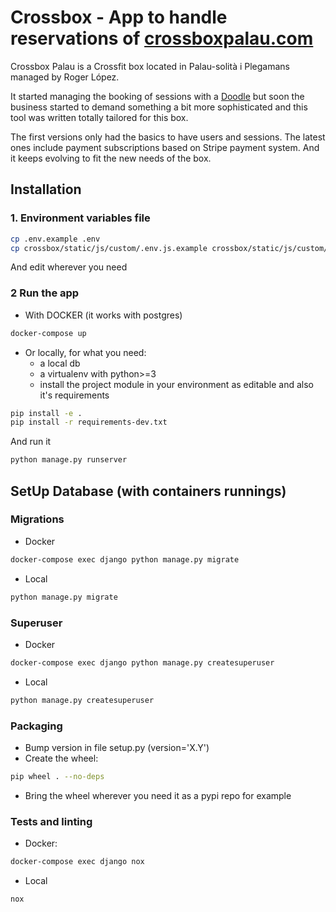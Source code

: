 # Crossbox - App to handle reservations of [crossboxpalau.com](https://www.crossboxpalau.com)

Crossbox Palau is a Crossfit box located in Palau-solità i Plegamans managed by Roger López.

It started managing the booking of sessions with a [Doodle](https://doodle.com/en/) but soon the business started to demand something a bit more sophisticated and this tool was written totally tailored for this box.

The first versions only had the basics to have users and sessions. The latest ones include payment subscriptions based on Stripe payment system. And it keeps evolving to fit the new needs of the box.

## Installation
### 1. Environment variables file
```bash
cp .env.example .env
cp crossbox/static/js/custom/.env.js.example crossbox/static/js/custom/.env.js
```
And edit wherever you need

### 2 Run the app
- With DOCKER (it works with postgres)
```bash
docker-compose up
```
- Or locally, for what you need:
  - a local db
  - a virtualenv with python>=3
  - install the project module in your environment as editable and also it's requirements
```bash
pip install -e .
pip install -r requirements-dev.txt
```
And run it
```bash
python manage.py runserver
```

## SetUp Database (with containers runnings)
### Migrations
- Docker
```bash
docker-compose exec django python manage.py migrate
```
- Local
```bash
python manage.py migrate
```
### Superuser
- Docker
```bash
docker-compose exec django python manage.py createsuperuser
```
- Local
```bash
python manage.py createsuperuser
```

### Packaging
- Bump version in file setup.py (version='X.Y')
- Create the wheel:
```bash
pip wheel . --no-deps
```
- Bring the wheel wherever you need it as a pypi repo for example


### Tests and linting
- Docker:
```bash
docker-compose exec django nox
```
- Local
```bash
nox
```
